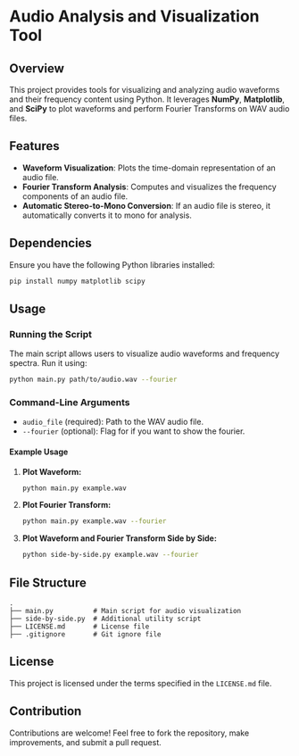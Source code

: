 # Audio Analysis and Visualization Tool

## Overview
This project provides tools for visualizing and analyzing audio waveforms and their frequency content using Python. It leverages **NumPy**, **Matplotlib**, and **SciPy** to plot waveforms and perform Fourier Transforms on WAV audio files.

## Features
- **Waveform Visualization**: Plots the time-domain representation of an audio file.
- **Fourier Transform Analysis**: Computes and visualizes the frequency components of an audio file.
- **Automatic Stereo-to-Mono Conversion**: If an audio file is stereo, it automatically converts it to mono for analysis.

## Dependencies
Ensure you have the following Python libraries installed:
```bash
pip install numpy matplotlib scipy
```

## Usage
### Running the Script
The main script allows users to visualize audio waveforms and frequency spectra. Run it using:
```bash
python main.py path/to/audio.wav --fourier
```

### Command-Line Arguments
- `audio_file` (required): Path to the WAV audio file.
- `--fourier` (optional): Flag for if you want to show the fourier.
  
#### Example Usage
1. **Plot Waveform:**
   ```bash
   python main.py example.wav
   ```
2. **Plot Fourier Transform:**
   ```bash
   python main.py example.wav --fourier
   ```
3. **Plot Waveform and Fourier Transform Side by Side:**
   ```bash
   python side-by-side.py example.wav --fourier
   ```

## File Structure
```
.
├── main.py          # Main script for audio visualization
├── side-by-side.py  # Additional utility script
├── LICENSE.md       # License file
├── .gitignore       # Git ignore file
```

## License
This project is licensed under the terms specified in the `LICENSE.md` file.

## Contribution
Contributions are welcome! Feel free to fork the repository, make improvements, and submit a pull request.

